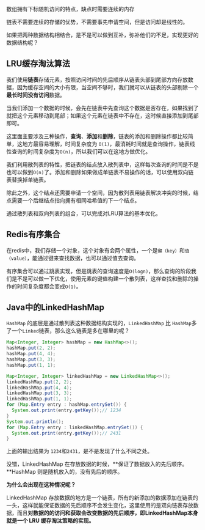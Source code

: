 数组拥有下标随机访问的特点，缺点时需要连续的内存

链表不需要连续的存储的优势，不需要事先申请空间，但是访问却是线性的。

如果把两种数据结构相结合，是不是可以做到互补，弥补他们的不足，实现更好的数据结构呢？

## LRU缓存淘汰算法

我们使用**链表**存储元素，按照访问时间的先后顺序从链表头部到尾部方向存放数据，因为缓存空间的大小有限，当空间不够时，我们就可以从链表的头部剔除一个**最长时间没有访问**数据。

当我们添加一个数据的时候，会先在链表中先查询这个数据是否存在，如果找到了就把这个元素移动到尾部；如果这个元素在链表中不存在，这时候直接添加到尾部即可。

这里面主要涉及三种操作，**查询**、**添加**和**删除**，链表的添加和删除操作都比较简单，这地方最容易理解，时间复杂度为 `O(1)`，最消耗时间就是查询操作，链表线性查询的时间复杂度为`O(n)`，所以我们可以在这地方做优化。

我们利用散列表的特性，把链表的结点放入散列表中，这样每次查询的时间是不是也可以做到`O(n)`了。添加和删除如果做成单链表不易操作的话，可以使用双向链表替换掉单链表。

除此之外，这个结点还需要申请一个空间，因为散列表用链表解决冲突的时候，结点需要一个后继结点指向拥有相同哈希值的下一个结点。

通过散列表和双向列表的组合，可以完成对LRU算法的基本优化。

## Redis有序集合

在redis中，我们存储一个对象，这个对象有会两个属性，一个是`键（key）`和`值（value）`，能通过键来查找数据，也可以通过值去查询。

有序集合可以通过跳表实现，但是跳表的查询速度是`O(logn)`，那么查询的阶段我们是不是可以做一下优化，使用元素的键值构建一个散列表，这样查找和删除的操作的时间复杂度都会变成`O(1)`。

## Java中的LinkedHashMap

`HashMap` 的底层是通过散列表这种数据结构实现的，`LinkedHashMap` 比 `HashMap`多了一个`Linked`链表，那么这么链表是多在哪里的呢？

```java
Map<Integer, Integer> hashMap = new HashMap<>();
hashMap.put(2, 2);
hashMap.put(4, 4);
hashMap.put(3, 3);
hashMap.put(1, 1);

Map<Integer, Integer> linkedHashMap = new LinkedHashMap<>();
linkedHashMap.put(2, 2);
linkedHashMap.put(4, 4);
linkedHashMap.put(3, 3);
linkedHashMap.put(1, 1);
for (Map.Entry entry : hashMap.entrySet()) {
  System.out.print(entry.getKey());// 1234
}
System.out.println();
for (Map.Entry entry : linkedHashMap.entrySet()) {
  System.out.print(entry.getKey());// 2431
}
```

上面的输出结果为 `1234`和`2431`，是不是发现了什么不同之处。

没错，LinkedHashMap 在存放数据的时候，**保证了数据放入的先后顺序。**HashMap 则是随机放入的，没有先后的顺序。

**为什么会出现在这种情况呢？**

LinkedHashMap 存放数据的地方是一个链表，所有的新添加的数据添加在链表的一头，这样就能保证数据的先后顺序不会发生变化，这里使用的是双向链表存放数据，而且**对数据的的访问和获取会改变数据的先后顺序，即LinkedHashMap本身就是一个 LRU 缓存淘汰策略的实现。**

